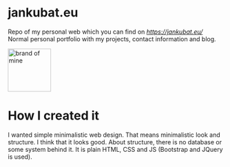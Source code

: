 # jankubat.eu
Repo of my personal web which you can find on *https://jankubat.eu/*
<br>
Normal personal portfolio with my projects, contact information and blog.

<img src="https://github.com/jankubatt/jankubat.eu/blob/master/assets/img/brand.webp" width="100" alt="brand of mine">

# How I created it
I wanted simple minimalistic web design. That means minimalistic look and structure. I think that it looks good. About structure, there is no database or some system behind it. It is plain HTML, CSS and JS (Bootstrap and JQuery is used).

